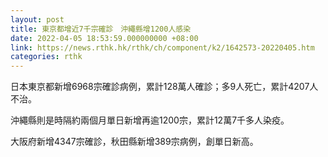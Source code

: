 ```yaml
---
layout: post
title: 東京都增近7千宗確診　沖繩縣增1200人感染
date: 2022-04-05 18:53:59.000000000 +08:00
link: https://news.rthk.hk/rthk/ch/component/k2/1642573-20220405.htm
categories: rthk
---
```


日本東京都新增6968宗確診病例，累計128萬人確診；多9人死亡，累計4207人不治。

沖繩縣則是時隔約兩個月單日新增再逾1200宗，累計12萬7千多人染疫。

大阪府新增4347宗確診，秋田縣新增389宗病例，創單日新高。

